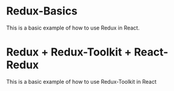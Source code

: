 # Redux-Basics
This is a basic example of how to use Redux in React.
##
# Redux + Redux-Toolkit + React-Redux

This is a basic example of how to use Redux-Toolkit in React
